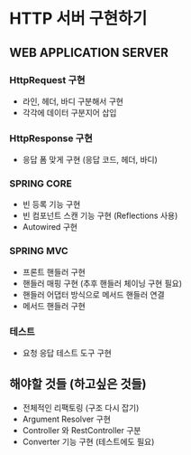 # HTTP 서버 구현하기

## WEB APPLICATION SERVER
### HttpRequest 구현
- 라인, 헤더, 바디 구분해서 구현
- 각각에 데이터 구분지어 삽입

### HttpResponse 구현
- 응답 폼 맞게 구현 (응답 코드, 헤더, 바디)

### SPRING CORE
- 빈 등록 기능 구현
- 빈 컴포넌트 스캔 기능 구현 (Reflections 사용)
- Autowired 구현

### SPRING MVC
- 프론트 핸들러 구현
- 핸들러 매핑 구현 (추후 핸들러 체이닝 구현 필요)
- 핸들러 어댑터 방식으로 메서드 핸들러 연결
- 메서드 핸들러 구현

### 테스트
- 요청 응답 테스트 도구 구현

## 해야할 것들 (하고싶은 것들)
- 전체적인 리팩토링 (구조 다시 잡기)
- Argument Resolver 구현
- Controller 와 RestController 구분
- Converter 기능 구현 (테스트에도 필요)

